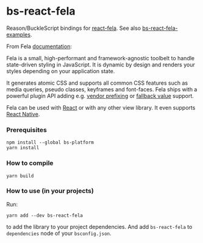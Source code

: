 bs-react-fela
=============

Reason/BuckleScript bindings for
[react-fela](https://github.com/rofrischmann/fela/tree/master/packages/react-fela).
See also
[bs-react-fela-examples](https://github.com/astrada/bs-react-fela-examples).

From Fela [documentation](http://fela.js.org/):

Fela is a small, high-performant and framework-agnostic toolbelt to handle
state-driven styling in JavaScript. It is dynamic by design and renders your
styles depending on your application state.

It generates atomic CSS and supports all common CSS features such as media
queries, pseudo classes, keyframes and font-faces. Fela ships with a powerful
plugin API adding e.g. [vendor
prefixing](http://fela.js.org/packages/fela-plugin-prefixer) or [fallback
value](http://fela.js.org/packages/fela-plugin-fallback-value) support.

Fela can be used with
[React](https://github.com/rofrischmann/fela/tree/master/packages/react-fela)
or with any other view library. It even supports [React
Native](http://fela.js.org/docs/guides/UsageWithReactNative.html).

### Prerequisites

    npm install --global bs-platform
    yarn install

### How to compile

    yarn build

### How to use (in your projects)

Run:

    yarn add --dev bs-react-fela

to add the library to your project dependencies. And add `bs-react-fela` to `dependencies` node of your `bsconfig.json`.
